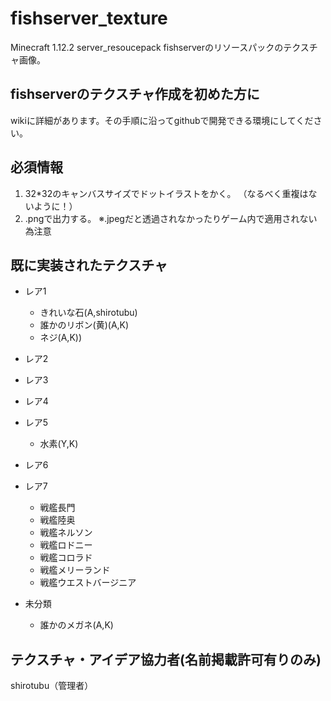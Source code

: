 # fishserver_texture
Minecraft 1.12.2 server_resoucepack
fishserverのリソースパックのテクスチャ画像。

## fishserverのテクスチャ作成を初めた方に
wikiに詳細があります。その手順に沿ってgithubで開発できる環境にしてください。

## 必須情報
1. 32*32のキャンバスサイズでドットイラストをかく。
（なるべく重複はないように！）
2. .pngで出力する。 ※.jpegだと透過されなかったりゲーム内で適用されない為注意

## 既に実装されたテクスチャ
- レア1
	- きれいな石(A,shirotubu)
	- 誰かのリボン(黄)(A,K)
	- ネジ(A,K))

- レア2
- レア3
- レア4
- レア5
	- 水素(Y,K)
- レア6
- レア7
	- 戦艦長門
	- 戦艦陸奥
	- 戦艦ネルソン
	- 戦艦ロドニー
	- 戦艦コロラド
	- 戦艦メリーランド
	- 戦艦ウエストバージニア

- 未分類
	- 誰かのメガネ(A,K)

## テクスチャ・アイデア協力者(名前掲載許可有りのみ)
shirotubu（管理者）